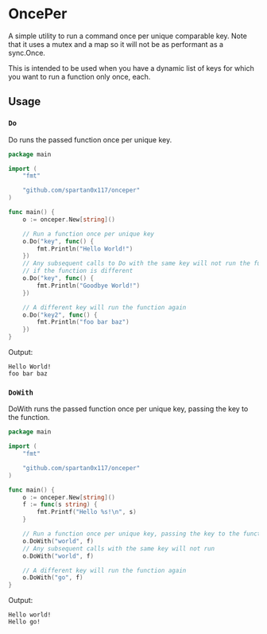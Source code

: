 # OncePer
A simple utility to run a command once per unique comparable key. Note that it uses a mutex and a map so it will not be as
performant as a sync.Once. 

This is intended to be used when you have a dynamic list of keys for which you want to run a function
only once, each.

## Usage

### `Do`
Do runs the passed function once per unique key.

```go
package main

import (
    "fmt"

    "github.com/spartan0x117/onceper"
)

func main() {
    o := onceper.New[string]()

    // Run a function once per unique key
    o.Do("key", func() {
        fmt.Println("Hello World!")
    })
    // Any subsequent calls to Do with the same key will not run the function, even
    // if the function is different
    o.Do("key", func() {
        fmt.Println("Goodbye World!")
    })

    // A different key will run the function again
    o.Do("key2", func() {
        fmt.Println("foo bar baz")
    })
}
```
Output:
```
Hello World!
foo bar baz
```

### `DoWith`
DoWith runs the passed function once per unique key, passing the key to the function.


```go
package main

import (
    "fmt"

    "github.com/spartan0x117/onceper"
)

func main() {
    o := onceper.New[string]()
    f := func(s string) {
        fmt.Printf("Hello %s!\n", s)
    }

    // Run a function once per unique key, passing the key to the function
    o.DoWith("world", f)
    // Any subsequent calls with the same key will not run
    o.DoWith("world", f)

    // A different key will run the function again
    o.DoWith("go", f)
}
```
Output:
```
Hello world!
Hello go!
```